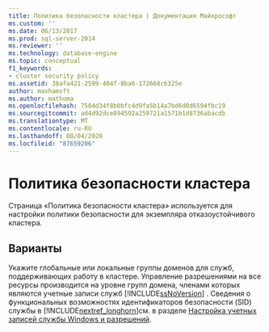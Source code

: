 ```yaml
---
title: Политика безопасности кластера | Документация Майкрософт
ms.custom: ''
ms.date: 06/13/2017
ms.prod: sql-server-2014
ms.reviewer: ''
ms.technology: database-engine
ms.topic: conceptual
f1_keywords:
- cluster security policy
ms.assetid: 38afa421-2599-404f-8ba6-172668c6325e
author: mashamsft
ms.author: mathoma
ms.openlocfilehash: 7504d34f8b0bfc4d9fa5b14a7bd6d0d6594fbc19
ms.sourcegitcommit: ad4d92dce894592a259721a1571b1d8736abacdb
ms.translationtype: MT
ms.contentlocale: ru-RU
ms.lasthandoff: 08/04/2020
ms.locfileid: "87659206"
---
```

# <a name="cluster-security-policy"></a>Политика безопасности кластера
  Страница «Политика безопасности кластера» используется для настройки политики безопасности для экземпляра отказоустойчивого кластера.  
  
## <a name="options"></a>Варианты  
 Укажите глобальные или локальные группы доменов для служб, поддерживающих работу в кластере. Управление разрешениями на все ресурсы производится на уровне групп домена, членами которых являются учетные записи служб [!INCLUDE[ssNoVersion](../../includes/ssnoversion-md.md)] . Сведения о функциональных возможностях идентификаторов безопасности (SID) службы в [!INCLUDE[nextref_longhorn](../../includes/nextref-longhorn-md.md)]см. в разделе [Настройка учетных записей службы Windows и разрешений](../../database-engine/configure-windows/configure-windows-service-accounts-and-permissions.md).  
  
  
